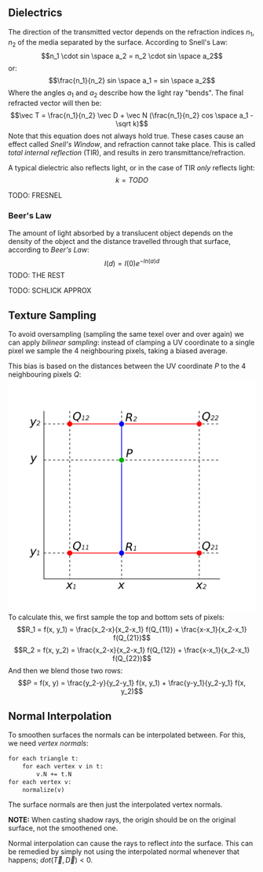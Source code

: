 ## Dielectrics
The direction of the transmitted vector depends on the refraction indices $n_1$, $n_2$ of the media separated by the surface. According to Snell's Law:
$$n_1 \cdot sin \space a_2 = n_2 \cdot sin \space a_2$$
or:
$$\frac{n_1}{n_2} sin \space a_1 = sin \space a_2$$
Where the angles $a_1$ and $a_2$ describe how the light ray "bends".
The final refracted vector will then be:
$$\vec T = \frac{n_1}{n_2} \vec D + \vec N (\frac{n_1}{n_2} cos \space a_1 - \sqrt k)$$
Note that this equation does not always hold true. These cases cause an effect called _Snell's Window_, and refraction cannot take place. This is called _total internal reflection_ (TIR), and results in zero transmittance/refraction.

A typical dielectric also reflects light, or in the case of TIR _only_ reflects light:
$$k = TODO$$

TODO: FRESNEL
### Beer's Law
The amount of light absorbed by a translucent object depends on the density of the object and the distance travelled through that surface, according to _Beer's Law_:
$$I(d) = I(0)e^{-ln(a)d}$$
TODO: THE REST

TODO: SCHLICK APPROX

## Texture Sampling
To avoid oversampling (sampling the same texel over and over again) we can apply _bilinear sampling_: instead of clamping a UV coordinate to a single pixel we sample the 4 neighbouring pixels, taking a biased average.

This bias is based on the distances between the UV coordinate $P$ to the 4 neighbouring pixels $Q$:
![|400](attachments/bilinear%20sampling.png)
To calculate this, we first sample the top and bottom sets of pixels:
$$R_1 = f(x, y_1) = \frac{x_2-x}{x_2-x_1} f(Q_{11}) + \frac{x-x_1}{x_2-x_1} f(Q_{21})$$
$$R_2 = f(x, y_2) = \frac{x_2-x}{x_2-x_1} f(Q_{12}) + \frac{x-x_1}{x_2-x_1} f(Q_{22})$$
And then we blend those two rows:
$$P = f(x, y) = \frac{y_2-y}{y_2-y_1} f(x, y_1) + \frac{y-y_1}{y_2-y_1} f(x, y_2)$$

## Normal Interpolation
To smoothen surfaces the normals can be interpolated between. 
For this, we need _vertex normals_:
```
for each triangle t:
	for each vertex v in t:
		v.N += t.N
for each vertex v:
	normalize(v)
```
The surface normals are then just the interpolated vertex normals.

**NOTE:** When casting shadow rays, the origin should be on the original surface, not the smoothened one.

Normal interpolation can cause the rays to reflect _into_ the surface. This can be remedied by simply not using the interpolated normal whenever that happens; $dot(\vec T, \vec D) < 0$.